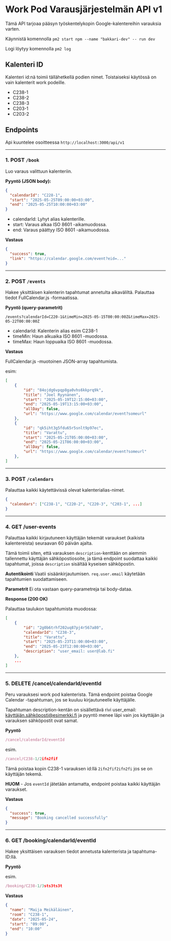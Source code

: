 # Work Pod Varausjärjestelmän API v1

Tämä API tarjoaa pääsyn työskentelykopin Google-kalentereihin varauksia varten.

Käynnistä komennolla `pm2 start npm --name "bakkari-dev" -- run dev`

Logi löytyy komennolla `pm2 log`

## Kalenteri ID

Kalenteri id:nä toimii tällähetkellä podien nimet.
Toistaiseksi käytössä on vain kalenterit work podeille.
* C238-1
* C238-2
* C238-3
* C203-1
* C203-2

## Endpoints

Api kuuntelee osoitteessa `http://localhost:3000/api/v1`

---

### 1. POST `/book`

Luo varaus valittuun kalenteriin.

**Pyyntö (JSON body):**

```json
{
  "calendarId": "C228-1",
  "start": "2025-05-25T09:00:00+03:00",
  "end": "2025-05-25T10:00:00+03:00"
}
```
* calendarId: Lyhyt alias kalenterille.
* start: Varaus alkaa ISO 8601 -aikamuodossa.
* end: Varaus päättyy ISO 8601 -aikamuodossa.

**Vastaus**

```json
{
  "success": true,
  "link": "https://calendar.google.com/event?eid=..."
}
```
---

### 2. POST `/events`

Hakee yksittäisen kalenterin tapahtumat annetulta aikaväliltä. Palauttaa tiedot FullCalendar.js -formaatissa.

**Pyyntö (query-parametrit)**

```
/events?calendarId=C220-1&timeMin=2025-05-15T00:00:00Z&timeMax=2025-05-22T00:00:00Z
```

* calendarId: Kalenterin alias esim C238-1
* timeMin: Haun alkuaika ISO 8601 -muodossa.
* timeMax: Haun loppuaika ISO 8601 -muodossa.

**Vastaus**

FullCalendar.js -muotoinen JSON-array tapahtumista.

esim:

```json
[
    {
        "id": "84ojdg6vpqp8ga0vhs6kkprq9k",
        "title": "Joel Ryynänen",
        "start": "2025-05-19T12:15:00+03:00",
        "end": "2025-05-19T13:15:00+03:00",
        "allDay": false,
        "url": "https://www.google.com/calendar/event?someurl"
    },
    {
        "id": "qk5iht3g5fdu65r5snlt9p97ec",
        "title": "Varattu",
        "start": "2025-05-21T05:00:00+03:00",
        "end": "2025-05-21T06:00:00+03:00",
        "allDay": false,
        "url": "https://www.google.com/calendar/event?someurl"
    },
]
```

---

### 3. POST `/calendars`

Palauttaa kaikki käytettävissä olevat kalenterialias-nimet.

```json
{
  "calendars": ["C238-1", "C220-2", "C220-3", "C203-1", ...]
}
```

---

### 4. GET /user-events

Palauttaa kaikki kirjautuneen käyttäjän tekemät varaukset (kaikista kalentereista) seuraavan 60 päivän ajalta.

Tämä toimii siten, että varauksen `description`-kenttään on aiemmin tallennettu käyttäjän sähköpostiosoite, ja tämä endpoint suodattaa kaikki tapahtumat, joissa `description` sisältää kyseisen sähköpostin.

**Autentikointi**
Vaatii sisäänkirjautumisen. `req.user.email` käytetään tapahtumien suodattamiseen.

**Parametrit**
Ei ota vastaan query-parametreja tai body-dataa.

**Response (200 OK)**

Palauttaa taulukon tapahtumista muodossa:

```json
[
    {
        "id": "2g0b6trhf202uq87pj4r567a80",
        "calendarId": "C238-3",
        "title": "Varattu",
        "start": "2025-05-23T11:00:00+03:00",
        "end": "2025-05-23T12:00:00+03:00",
        "description": "user_email: user@lab.fi"
    },
    ...
]
```
---

### 5. DELETE /cancel/calendarId/eventId

Peru varauksesi work pod kalenterista. Tämä endpoint poistaa Google Calendar -tapahtuman, jos se kuuluu kirjautuneelle käyttäjälle.

Tapahtuman description-kentän on sisällettävä rivi user_email: käyttäjän.sähköposti@esimerkki.fi ja pyyntö menee läpi vain jos käyttäjän ja varauksen sähköpostit ovat samat.

**Pyyntö**

```ts
/cancel/calendarId/eventId
```

esim.

```ts
/cancel/C238-1/2ifn2fif
```

Tämä poistaa kopin C238-1 varauksen id:llä `2ifn2fif2ifn2fi` jos se on käyttäjän tekemä.

**HUOM** - Jos `eventId` jätetään antamatta, endpoint poistaa kaikki käyttäjän varaukset.

**Vastaus**

```json
{
  "success": true,
  "message": "Booking cancelled successfully"
}
```

---

### 6. GET /booking/calendarId/eventId

Hakee yksittäisen varauksen tiedot annetusta kalenterista ja tapahtuma-ID:llä.

**Pyyntö**

esim.
```ts
/booking/C238-1/3sts3ts3t
```

**Vastaus**

```json
{
  "name": "Maija Meikäläinen",
  "room": "C238-1",
  "date": "2025-05-24",
  "start": "09:00",
  "end": "10:00"
}
```